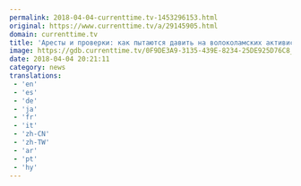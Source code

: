 ```yaml
---
permalink: 2018-04-04-currenttime.tv-1453296153.html
original: https://www.currenttime.tv/a/29145905.html
domain: currenttime.tv
title: 'Аресты и проверки: как пытаются давить на волоколамских активистов'
image: https://gdb.currenttime.tv/0F9DE3A9-3135-439E-8234-25DE925D76C8_cx0_cy9_cw0_w1200_r1_s.jpg
date: 2018-04-04 20:21:11
category: news
translations: 
 - 'en'
 - 'es'
 - 'de'
 - 'ja'
 - 'fr'
 - 'it'
 - 'zh-CN'
 - 'zh-TW'
 - 'ar'
 - 'pt'
 - 'hy'
---
```



